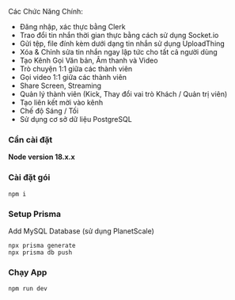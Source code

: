 Các Chức Năng Chính: 

- Đăng nhập, xác thực bằng Clerk
- Trao đổi tin nhắn thời gian thực bằng cách sử dụng Socket.io
- Gửi tệp, file đính kèm dưới dạng tin nhắn sử dụng UploadThing
- Xóa & Chỉnh sửa tin nhắn ngay lập tức cho tất cả người dùng
- Tạo Kênh Gọi Văn bản, Âm thanh và Video
- Trò chuyện 1:1 giữa các thành viên
- Gọi video 1:1 giữa các thành viên
- Share Screen, Streaming
- Quản lý thành viên (Kick, Thay đổi vai trò Khách / Quản trị viên)
- Tạo liên kết mời vào kênh
- Chế độ Sáng / Tối
- Sử dụng cơ sở dữ liệu PostgreSQL

### Cần cài đặt

**Node version 18.x.x**

### Cài đặt gói

```shell
npm i
```

### Setup Prisma

Add MySQL Database (sử dụng PlanetScale)

```shell
npx prisma generate
npx prisma db push

```

### Chạy App

```shell
npm run dev
```

